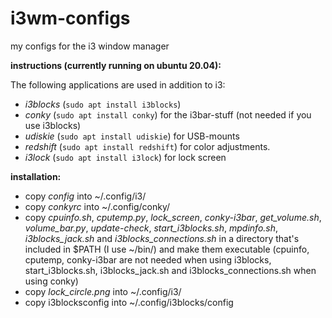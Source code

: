# i3wm-configs
my configs for the i3 window manager

**instructions (currently running on ubuntu 20.04):**

The following applications are used in addition to i3:
  
  * *i3blocks* (`sudo apt install i3blocks`)
  * *conky* (`sudo apt install conky`) for the i3bar-stuff (not needed if you use i3blocks)
  * *udiskie* (`sudo apt install udiskie`) for USB-mounts
  * *redshift* (`sudo apt install redshift`) for color adjustments.
  * *i3lock* (`sudo apt install i3lock`) for lock screen

**installation:**

  * copy *config* into ~/.config/i3/
  * copy *conkyrc* into ~/.config/conky/
  * copy *cpuinfo.sh*, *cputemp.py*, *lock_screen*, *conky-i3bar*, *get_volume.sh*, *volume_bar.py*, *update-check*, *start_i3blocks.sh*, *mpdinfo.sh*, *i3blocks_jack.sh* and *i3blocks_connections.sh* in a directory that's included in $PATH (I use ~/bin/) and make them executable (cpuinfo, cputemp, conky-i3bar are not needed when using i3blocks, start_i3blocks.sh, i3blocks_jack.sh and i3blocks_connections.sh when using conky)
  * copy *lock_circle.png* into ~/.config/i3/
  * copy i3blocksconfig into ~/.config/i3blocks/config

